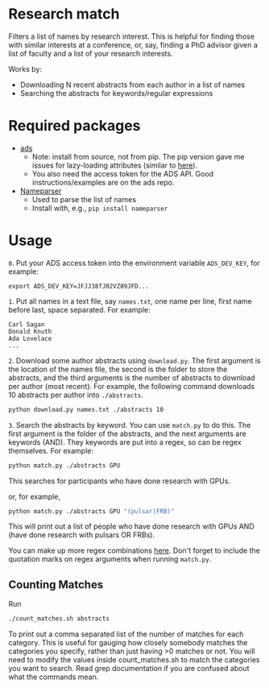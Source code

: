 # Research match
Filters a list of names by research interest. This is helpful for finding those with similar interests at a conference, or, say, finding a PhD advisor given a list of faculty and a list of your research interests.

Works by:
- Downloading N recent abstracts from each author in a list of names
- Searching the abstracts for keywords/regular expressions

# Required packages
- [ads](https://github.com/andycasey/ads)
    - Note: install from source, not from pip. The pip version gave me issues for lazy-loading attributes (similar to [here](https://github.com/andycasey/ads/issues/77)).
    - You also need the access token for the ADS API. Good instructions/examples are on the ads repo.
- [Nameparser](http://nameparser.readthedocs.io/en/latest/)
    - Used to parse the list of names
    - Install with, e.g., `pip install nameparser`


# Usage
`0`. Put your ADS access token into the environment variable `ADS_DEV_KEY`, for example:

`export ADS_DEV_KEY=JFJJ38fJ02VZ09JFD...`

`1`. Put all names in a text file, say `names.txt`, one name per line, first name before last, space separated. For example:
```
Carl Sagan
Donald Knuth
Ada Lovelace
...
```
`2`. Download some author abstracts using `download.py`. The first argument is the location of the names file, the second is the folder to store the abstracts, and the third arguments is the number of abstracts to download per author (most recent). For example, the following command downloads 10 abstracts per author into `./abstracts`.
```bash
python download.py names.txt ./abstracts 10
```
`3`. Search the abstracts by keyword. You can use `match.py` to do this. The first argument is the folder of the abstracts, and the next arguments are keywords (AND). They keywords are put into a regex, so can be regex themselves. For example:
```bash
python match.py ./abstracts GPU
```
This searches for participants who have done research with GPUs.

or, for example,
```bash
python match.py ./abstracts GPU "(pulsar|FRB)"
```
This will print out a list of people who have done research with GPUs AND (have done research with pulsars OR FRBs). 

You can make up more regex combinations [here](https://regex101.com/). Don't forget to include the quotation marks on regex arguments when running `match.py`.


## Counting Matches

Run
```bash
./count_matches.sh abstracts
```
To print out a comma separated list of the number of matches for each category. This is useful for gauging how closely somebody matches the categories you specify, rather than just having >0 matches or not. You will need to modify the values inside count_matches.sh to match the categories you want to search. Read grep documentation if you are confused about what the commands mean.
